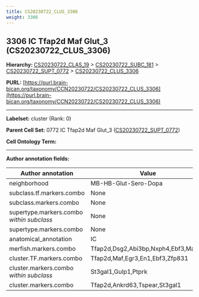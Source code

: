 ```yaml
---
title: CS20230722_CLUS_3306
weight: 3306
---
```

## 3306 IC Tfap2d Maf Glut_3 (CS20230722_CLUS_3306)
<b>Hierarchy: </b>
[CS20230722_CLAS_19](../CS20230722_CLAS_19) >
[CS20230722_SUBC_181](../CS20230722_SUBC_181) >
[CS20230722_SUPT_0772](../CS20230722_SUPT_0772) >
[CS20230722_CLUS_3306](../CS20230722_CLUS_3306)

**PURL:** [https://purl.brain-bican.org/taxonomy/CCN20230722/CS20230722_CLUS_3306](https://purl.brain-bican.org/taxonomy/CCN20230722/CS20230722_CLUS_3306)

---


**Labelset:** cluster (Rank: 0)

**Parent Cell Set:** 0772 IC Tfap2d Maf Glut_3 ([CS20230722_SUPT_0772](../CS20230722_SUPT_0772))



**Cell Ontology Term:** 

[MARKER GENES.]: #


---

[TRANSFERRED ANNOTATIONS.]: #


[AUTHOR ANNOTATION FIELDS.]: #


**Author annotation fields:**

| Author annotation | Value |
|-------------------|-------|
|neighborhood|MB-HB-Glut-Sero-Dopa|
|subclass.tf.markers.combo|None|
|subclass.markers.combo|None|
|supertype.markers.combo _within subclass_|None|
|supertype.markers.combo|None|
|anatomical_annotation|IC|
|merfish.markers.combo|Tfap2d,Dsg2,Abi3bp,Nxph4,Ebf3,Man1a|
|cluster.TF.markers.combo|Tfap2d,Maf,Egr3,En1,Ebf3,Zfp831|
|cluster.markers.combo _within subclass_|St3gal1,Gulp1,Ptprk|
|cluster.markers.combo|Tfap2d,Ankrd63,Tspear,St3gal1|
